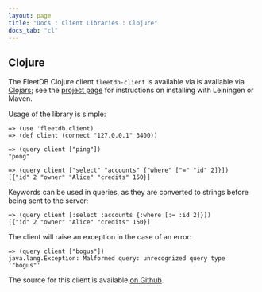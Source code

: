 ```yaml
---
layout: page
title: "Docs : Client Libraries : Clojure"
docs_tab: "cl"
---
```


## Clojure

The FleetDB Clojure client `fleetdb-client` is available via is available via [Clojars](http://clojars.org); see the [project page](http://clojars.org/fleetdb-client) for instructions on installing with Leiningen or Maven.

Usage of the library is simple:
 
    => (use 'fleetdb.client)
    => (def client (connect "127.0.0.1" 3400))
    
    => (query client ["ping"])
    "pong"

    => (query client ["select" "accounts" {"where" ["=" "id" 2]}])
    [{"id" 2 "owner" "Alice" "credits" 150}]
    
Keywords can be used in queries, as they are converted to strings before being sent to the server:

    => (query client [:select :accounts {:where [:= :id 2]}])
    [{"id" 2 "owner" "Alice" "credits" 150}]

The client will raise an exception in the case of an error:

    => (query client ["bogus"])
    java.lang.Exception: Malformed query: unrecognized query type '"bogus"'

The source for this client is available [on Github](http://github.com/mmcgrana/fleetdb-client).
